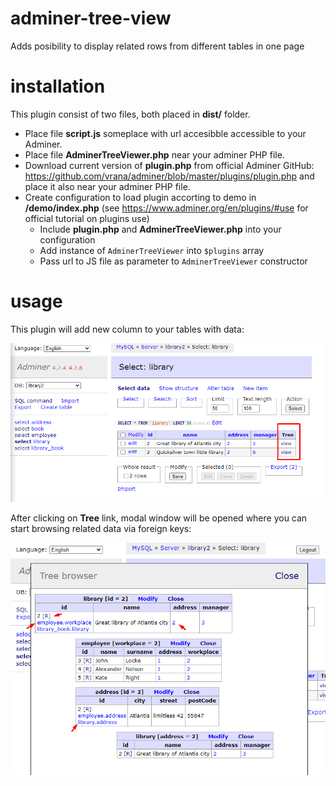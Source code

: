 # adminer-tree-view

Adds posibility to display related rows from different tables in one page

# installation

This plugin consist of two files, both placed in **dist/** folder. 
 * Place file **script.js** someplace with url accesibble accessible to your Adminer.
 * Place file **AdminerTreeViewer.php** near your adminer PHP file.
 * Download current version of **plugin.php** from official Adminer GitHub: https://github.com/vrana/adminer/blob/master/plugins/plugin.php 
   and place it also near your adminer PHP file.
 * Create configuration to load plugin accorting to demo in **/demo/index.php** (see https://www.adminer.org/en/plugins/#use for official tutorial on plugins use)
   * Include **plugin.php** and **AdminerTreeViewer.php** into your configuration
   * Add instance of ```AdminerTreeViewer``` into ```$plugins``` array
   * Pass url to JS file as parameter to ```AdminerTreeViewer``` constructor

# usage

This plugin will add new column to your tables with data:

![new columns](images/new-column.png)

After clicking on **Tree** link, modal window will be opened where you can start browsing related data via foreign keys:

![plugin usage](images/usage-sample.png)

